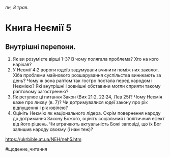 
_пн, 8 трав._

# Книга Неємії 5

## Внутрішні перепони.
1. Як ви розумієте вірші 1-3? В чому полягала проблема? Хто на кого нарікав?
2. У Неємії 4:2 вороги юдеїв задумували вчинити поміж них заколот. Хіба проблеми майнового розшарування суспільства виникають за день? Чому ж вона раптом так гостро постала перед народом і Неємією? Які внутрішні і зовнішні обставини могли сприяти такому раптовому загостренню?
3. Як регулює ці питання Закон (Вих 21:2, 22:24, Лев 25)? Чому Неємія каже про лихву (в. 7)? Чи дотримувалися юдеї закону про рік відпущення і рік ювілею?
4. Оцініть Неємію як національного лідера. Окрім повернення народу до дотримання Закону Божого, оцініть соціальний і політичний ефект від його рішень. Чи втрачають актуальність Божі заповіді, що їх Бог залишив народу своєму (і нам теж)?

https://ukrbible.at.ua/NEH/neh5.htm 

#щоденне_читання
